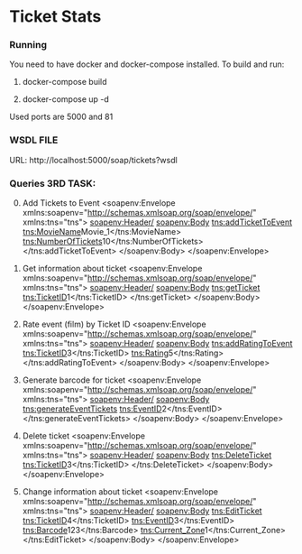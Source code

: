 # Ticket Stats

### Running
You need to have docker and docker-compose installed.
To build and run:

1. docker-compose build

2. docker-compose up -d

Used ports are 5000 and 81

### WSDL FILE
URL: http://localhost:5000/soap/tickets?wsdl

### Queries 3RD TASK:

00. Add Tickets to Event
<soapenv:Envelope xmlns:soapenv="http://schemas.xmlsoap.org/soap/envelope/" xmlns:tns="tns">
   <soapenv:Header/>
   <soapenv:Body>
      <tns:addTicketToEvent>
         <tns:MovieName>Movie_1</tns:MovieName>
         <tns:NumberOfTickets>10</tns:NumberOfTickets>
      </tns:addTicketToEvent>
   </soapenv:Body>
</soapenv:Envelope>

00. Get information about ticket
<soapenv:Envelope xmlns:soapenv="http://schemas.xmlsoap.org/soap/envelope/" xmlns:tns="tns">
   <soapenv:Header/>
   <soapenv:Body>
      <tns:getTicket>
         <tns:TicketID>1</tns:TicketID>
      </tns:getTicket>
   </soapenv:Body>
</soapenv:Envelope>

00. Rate event (film) by Ticket ID
<soapenv:Envelope xmlns:soapenv="http://schemas.xmlsoap.org/soap/envelope/" xmlns:tns="tns">
   <soapenv:Header/>
   <soapenv:Body>
      <tns:addRatingToEvent>
         <tns:TicketID>3</tns:TicketID>
         <tns:Rating>5</tns:Rating>
      </tns:addRatingToEvent>
   </soapenv:Body>
</soapenv:Envelope>

00. Generate barcode for ticket
<soapenv:Envelope xmlns:soapenv="http://schemas.xmlsoap.org/soap/envelope/" xmlns:tns="tns">
   <soapenv:Header/>
   <soapenv:Body>
      <tns:generateEventTickets>
         <tns:EventID>2</tns:EventID>
      </tns:generateEventTickets>
   </soapenv:Body>
</soapenv:Envelope>

00. Delete ticket
<soapenv:Envelope xmlns:soapenv="http://schemas.xmlsoap.org/soap/envelope/" xmlns:tns="tns">
   <soapenv:Header/>
   <soapenv:Body>
      <tns:DeleteTicket>
         <!--Optional:-->
         <tns:TicketID>3</tns:TicketID>
      </tns:DeleteTicket>
   </soapenv:Body>
</soapenv:Envelope>

00. Change information about ticket
<soapenv:Envelope xmlns:soapenv="http://schemas.xmlsoap.org/soap/envelope/" xmlns:tns="tns">
   <soapenv:Header/>
   <soapenv:Body>
      <tns:EditTicket>
         <!--Optional:-->
         <tns:TicketID>4</tns:TicketID>
         <!--Optional:-->
         <tns:EventID>3</tns:EventID>
         <!--Optional:-->
         <tns:Barcode>123</tns:Barcode>
         <!--Optional:-->
         <tns:Current_Zone>1</tns:Current_Zone>
      </tns:EditTicket>
   </soapenv:Body>
</soapenv:Envelope>
